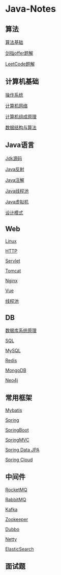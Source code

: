 # Java-Notes

## 算法

[算法基础]()

[剑指offer题解]()

[LeetCode题解]()

## 计算机基础

[操作系统]()

[计算机网络]()

[计算机组成原理]()

[数据结构与算法]()

## Java语言

[Jdk源码](https://github.com/Rocks526/Jdk8-Notes)

[Java反射]()

[Java注解]()

[Java线程池]()

[Java虚拟机]()

[设计模式]()

## Web

[Linux](https://github.com/Rocks526/Java-Notes/blob/master/docs/Linux.md)

[HTTP]()

[Servlet]()

[Tomcat]()

[Nginx]()

[Vue]()

[线程池](https://github.com/Rocks526/Java-Notes/blob/master/docs/线程池.md)

## DB

[数据库系统原理]()

[SQL]()

[MySQL]()

[Redis]()

[MongoDB]()

[Neo4j](https://github.com/Rocks526/Java-Notes/blob/master/docs/Neo4j.md)

## 常用框架

[Mybatis]()

[Spring]()

[SpringBoot]()

[SpringMVC]()

[Spring Data JPA]()

[Spring Cloud]()

## 中间件

[RocketMQ]()

[RabbitMQ]()

[Kafka]()

[Zookeeper]()

[Dubbo]()

[Netty]()

[ElasticSearch]()

## 面试题

